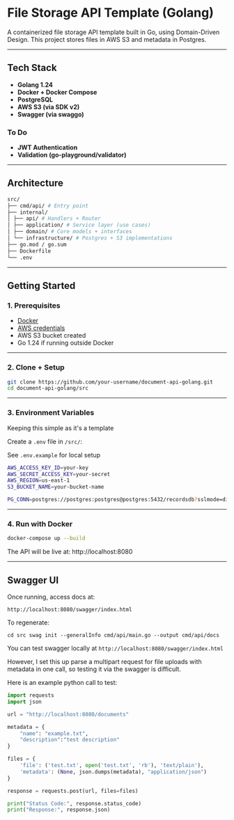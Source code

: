 # File Storage API Template (Golang)

A containerized file storage API template built in Go, using Domain-Driven Design. This project stores files in AWS S3 and metadata in Postgres.

---
## Tech Stack

- **Golang 1.24**
- **Docker + Docker Compose**
- **PostgreSQL**
- **AWS S3 (via SDK v2)**
- **Swagger (via swaggo)**
### To Do

- **JWT Authentication**
- **Validation (go-playground/validator)**

---
## Architecture

```bash
src/ 
├── cmd/api/ # Entry point 
├── internal/ 
│ ├── api/ # Handlers + Router 
│ ├── application/ # Service layer (use cases) 
│ ├── domain/ # Core models + interfaces 
│ └── infrastructure/ # Postgres + S3 implementations 
├── go.mod / go.sum 
├── Dockerfile 
└── .env
```

---
## Getting Started

### 1. Prerequisites

- [Docker](https://www.docker.com/)
- [AWS credentials](https://docs.aws.amazon.com/cli/latest/userguide/cli-configure-envvars.html)
- AWS S3 bucket created
- Go 1.24 if running outside Docker

---
### 2. Clone + Setup

```bash
git clone https://github.com/your-username/document-api-golang.git
cd document-api-golang/src
```

---
### 3. Environment Variables

Keeping this simple as it's a template

Create a `.env` file in `/src/`:

See `.env.example` for local setup

```bash
AWS_ACCESS_KEY_ID=your-key
AWS_SECRET_ACCESS_KEY=your-secret
AWS_REGION=us-east-1
S3_BUCKET_NAME=your-bucket-name

PG_CONN=postgres://postgres:postgres@postgres:5432/recordsdb?sslmode=disable
```

---
### 4. Run with Docker

```bash
docker-compose up --build
```
The API will be live at: http://localhost:8080

---
## Swagger UI

Once running, access docs at:

`http://localhost:8080/swagger/index.html`

To regenerate:

`cd src swag init --generalInfo cmd/api/main.go --output cmd/api/docs`

You can test swagger locally at `http://localhost:8080/swagger/index.html`

However, I set this up parse a multipart request for file uploads with metadata in one call, so testing it via the swagger is difficult. 

Here is an example python call to test:

```python
import requests
import json

url = "http://localhost:8080/documents"

metadata = {
    "name": "example.txt",
    "description":"test description"
}

files = {
    'file': ('test.txt', open('test.txt', 'rb'), 'text/plain'),
    'metadata': (None, json.dumps(metadata), "application/json")
}

response = requests.post(url, files=files)

print("Status Code:", response.status_code)
print("Response:", response.json)
```